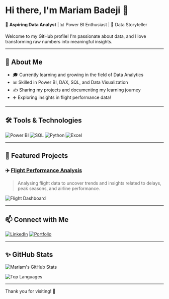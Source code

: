 # Hi there, I'm Mariam Badeji 👋

🚀 **Aspiring Data Analyst** | 📊 Power BI Enthusiast | 🧩 Data Storyteller

Welcome to my GitHub profile! I'm passionate about data, and I love transforming raw numbers into meaningful insights.

---

## 🌟 About Me

- 🎓 Currently learning and growing in the field of Data Analytics
- 📊 Skilled in Power BI, DAX, SQL, and Data Visualization
- ✍️ Sharing my projects and documenting my learning journey
- ✈️ Exploring insights in flight performance data!

---

## 🛠️ Tools & Technologies

![Power BI](https://img.shields.io/badge/-Power%20BI-F2C811?logo=powerbi&logoColor=black&style=flat-square)
![SQL](https://img.shields.io/badge/-SQL-4479A1?logo=postgresql&logoColor=white&style=flat-square)
![Python](https://img.shields.io/badge/-Python-3776AB?logo=python&logoColor=white&style=flat-square)
![Excel](https://img.shields.io/badge/-Excel-217346?logo=microsoft-excel&logoColor=white&style=flat-square)

---

## 📂 Featured Projects

### ✈️ [Flight Performance Analysis](https://github.com/Mariam-Badeji/Flight-Performance-Analysis)
> Analysing flight data to uncover trends and insights related to delays, peak seasons, and airline performance.

![Flight Dashboard](Flight-Dashboard.png) <!-- Use your actual image name -->

---

## 📫 Connect with Me

[![LinkedIn](https://img.shields.io/badge/-LinkedIn-0A66C2?logo=linkedin&logoColor=white&style=flat-square)](https://www.linkedin.com/in/mariam-badeji-ab08671b2/)
[![Portfolio](https://img.shields.io/badge/-Portfolio-black?style=flat-square)](https://your-portfolio-link.com)

---

## ✨ GitHub Stats

![Mariam's GitHub Stats](https://github-readme-stats.vercel.app/api?username=Mariam-Badeji&show_icons=true&theme=default)

![Top Languages](https://github-readme-stats.vercel.app/api/top-langs/?username=Mariam-Badeji&layout=compact&theme=default)

---

Thank you for visiting! 🌟
